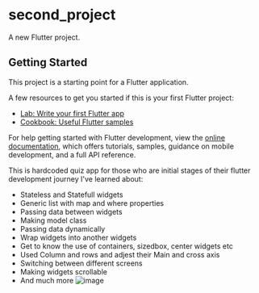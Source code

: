 # second_project

A new Flutter project.

## Getting Started

This project is a starting point for a Flutter application.

A few resources to get you started if this is your first Flutter project:

- [Lab: Write your first Flutter app](https://docs.flutter.dev/get-started/codelab)
- [Cookbook: Useful Flutter samples](https://docs.flutter.dev/cookbook)

For help getting started with Flutter development, view the
[online documentation](https://docs.flutter.dev/), which offers tutorials,
samples, guidance on mobile development, and a full API reference.

This is hardcoded quiz app for those who are initial stages of their flutter development journey
I've learned about:
 - Stateless and Statefull widgets
 - Generic list with map and where properties
 - Passing data between widgets
 - Making model class
 - Passing data dynamically
 - Wrap widgets into another widgets
 - Get to know the use of containers, sizedbox, center widgets etc
 - Used Column and rows and adjest their Main and cross axis
 - Switching between different screens
 - Making widgets scrollable
 - And much more
![image](https://github.com/Saad-Zaman1/practiceRepo/assets/88928048/8de0d0e0-682e-4ba8-baae-fdfa9d2f1ecc)
